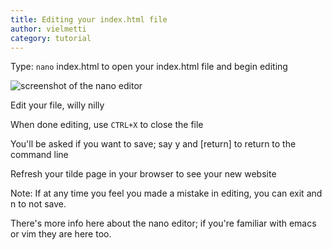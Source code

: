 ```yaml
---
title: Editing your index.html file
author: vielmetti
category: tutorial
---
```


Type: `nano` index.html to open your index.html file and begin editing

![screenshot of the nano editor](https://tilde.club/~annika/static/nano.png)

Edit your file, willy nilly

When done editing, use `CTRL+X` to close the file

You'll be asked if you want to save; say y and [return] to return to the command line

Refresh your tilde page in your browser to see your new website

Note: If at any time you feel you made a mistake in editing, you can exit and n to not save.

There's more info here about the nano editor; if you're familiar with
emacs or vim they are here too.

